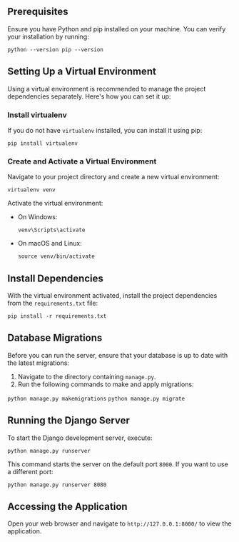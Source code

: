 ## Prerequisites

Ensure you have Python and pip installed on your machine. You can verify your installation by running:

`python --version pip --version`

## Setting Up a Virtual Environment

Using a virtual environment is recommended to manage the project dependencies separately. Here's how you can set it up:

### Install virtualenv

If you do not have `virtualenv` installed, you can install it using pip:

`pip install virtualenv`

### Create and Activate a Virtual Environment

Navigate to your project directory and create a new virtual environment:

`virtualenv venv`

Activate the virtual environment:

- On Windows:

  `venv\Scripts\activate`

- On macOS and Linux:

  `source venv/bin/activate`

## Install Dependencies

With the virtual environment activated, install the project dependencies from the `requirements.txt` file:

`pip install -r requirements.txt`

## Database Migrations

Before you can run the server, ensure that your database is up to date with the latest migrations:

1.  Navigate to the directory containing `manage.py`.
2.  Run the following commands to make and apply migrations:

`python manage.py makemigrations`
`python manage.py migrate`

## Running the Django Server

To start the Django development server, execute:

`python manage.py runserver`

This command starts the server on the default port `8000`. If you want to use a different port:

`python manage.py runserver 8080`

## Accessing the Application

Open your web browser and navigate to `http://127.0.0.1:8000/` to view the application.
